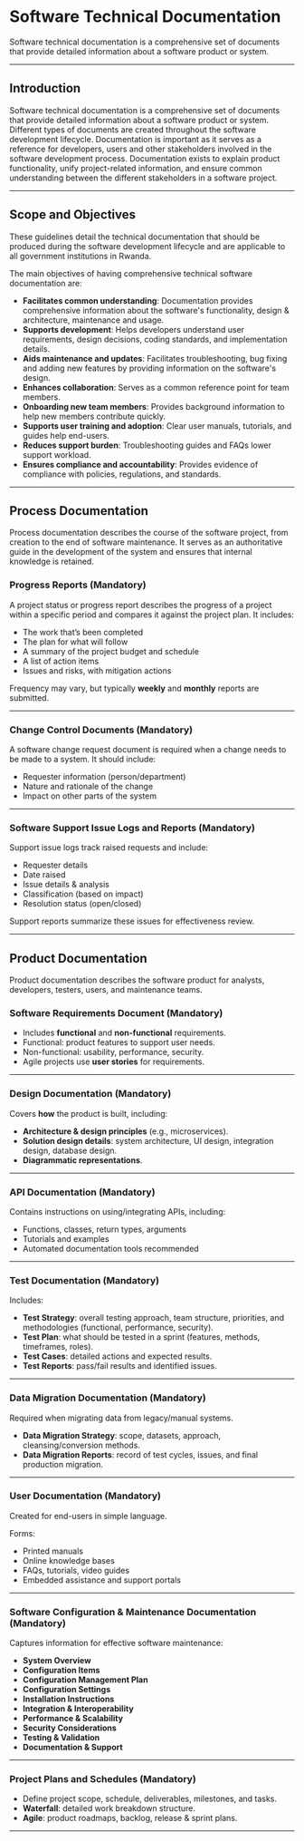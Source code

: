 # Software Technical Documentation

Software technical documentation is a comprehensive set of documents that provide detailed information about a software product or system.

---

## Introduction
Software technical documentation is a comprehensive set of documents that provide detailed information about a software product or system. Different types of documents are created throughout the software development lifecycle. Documentation is important as it serves as a reference for developers, users and other stakeholders involved in the software development process. Documentation exists to explain product functionality, unify project-related information, and ensure common understanding between the different stakeholders in a software project.

---

## Scope and Objectives
These guidelines detail the technical documentation that should be produced during the software development lifecycle and are applicable to all government institutions in Rwanda.

The main objectives of having comprehensive technical software documentation are:

- **Facilitates common understanding**: Documentation provides comprehensive information about the software's functionality, design & architecture, maintenance and usage.  
- **Supports development**: Helps developers understand user requirements, design decisions, coding standards, and implementation details.  
- **Aids maintenance and updates**: Facilitates troubleshooting, bug fixing and adding new features by providing information on the software's design.  
- **Enhances collaboration**: Serves as a common reference point for team members.  
- **Onboarding new team members**: Provides background information to help new members contribute quickly.  
- **Supports user training and adoption**: Clear user manuals, tutorials, and guides help end-users.  
- **Reduces support burden**: Troubleshooting guides and FAQs lower support workload.  
- **Ensures compliance and accountability**: Provides evidence of compliance with policies, regulations, and standards.  

---

## Process Documentation
Process documentation describes the course of the software project, from creation to the end of software maintenance. It serves as an authoritative guide in the development of the system and ensures that internal knowledge is retained.  

### Progress Reports (Mandatory)
A project status or progress report describes the progress of a project within a specific period and compares it against the project plan. It includes:

- The work that’s been completed  
- The plan for what will follow  
- A summary of the project budget and schedule  
- A list of action items  
- Issues and risks, with mitigation actions  

Frequency may vary, but typically **weekly** and **monthly** reports are submitted.

---

### Change Control Documents (Mandatory)
A software change request document is required when a change needs to be made to a system. It should include:

- Requester information (person/department)  
- Nature and rationale of the change  
- Impact on other parts of the system  

---

### Software Support Issue Logs and Reports (Mandatory)
Support issue logs track raised requests and include:

- Requester details  
- Date raised  
- Issue details & analysis  
- Classification (based on impact)  
- Resolution status (open/closed)  

Support reports summarize these issues for effectiveness review.

---

## Product Documentation
Product documentation describes the software product for analysts, developers, testers, users, and maintenance teams.

### Software Requirements Document (Mandatory)
- Includes **functional** and **non-functional** requirements.  
- Functional: product features to support user needs.  
- Non-functional: usability, performance, security.  
- Agile projects use **user stories** for requirements.  

---

### Design Documentation (Mandatory)
Covers **how** the product is built, including:

- **Architecture & design principles** (e.g., microservices).  
- **Solution design details**: system architecture, UI design, integration design, database design.  
- **Diagrammatic representations**.  

---

### API Documentation (Mandatory)
Contains instructions on using/integrating APIs, including:

- Functions, classes, return types, arguments  
- Tutorials and examples  
- Automated documentation tools recommended  

---

### Test Documentation (Mandatory)
Includes:  

- **Test Strategy**: overall testing approach, team structure, priorities, and methodologies (functional, performance, security).  
- **Test Plan**: what should be tested in a sprint (features, methods, timeframes, roles).  
- **Test Cases**: detailed actions and expected results.  
- **Test Reports**: pass/fail results and identified issues.  

---

### Data Migration Documentation (Mandatory)
Required when migrating data from legacy/manual systems.  

- **Data Migration Strategy**: scope, datasets, approach, cleansing/conversion methods.  
- **Data Migration Reports**: record of test cycles, issues, and final production migration.  

---

### User Documentation (Mandatory)
Created for end-users in simple language.  

Forms:  
- Printed manuals  
- Online knowledge bases  
- FAQs, tutorials, video guides  
- Embedded assistance and support portals  

---

### Software Configuration & Maintenance Documentation (Mandatory)
Captures information for effective software maintenance:  

- **System Overview**  
- **Configuration Items**  
- **Configuration Management Plan**  
- **Configuration Settings**  
- **Installation Instructions**  
- **Integration & Interoperability**  
- **Performance & Scalability**  
- **Security Considerations**  
- **Testing & Validation**  
- **Documentation & Support**  

---

### Project Plans and Schedules (Mandatory)
- Define project scope, schedule, deliverables, milestones, and tasks.  
- **Waterfall**: detailed work breakdown structure.  
- **Agile**: product roadmaps, backlog, release & sprint plans.  

---


